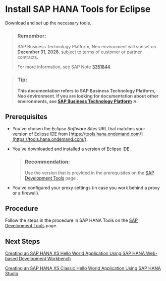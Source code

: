 <!-- loiob0e351ada628458cb8906f55bcac4755 -->

# Install SAP HANA Tools for Eclipse

Download and set up the necessary tools.

> ### Remember:  
> SAP Business Technology Platform, Neo environment will sunset on **December 31, 2028**, subject to terms of customer or partner contracts.
> 
> For more information, see SAP Note [3351844](https://me.sap.com/notes/3351844).

> ### Tip:  
> **This documentation refers to SAP Business Technology Platform, Neo environment. If you are looking for documentation about other environments, see [SAP Business Technology Platform](https://help.sap.com/viewer/65de2977205c403bbc107264b8eccf4b/Cloud/en-US/6a2c1ab5a31b4ed9a2ce17a5329e1dd8.html "SAP Business Technology Platform (SAP BTP) is an integrated offering comprised of the following technology portfolios: application development; process automation; integration; data, analytics, and enterprise planning; artificial intelligence. The platform offers users the ability to turn data into business value, compose end-to-end business processes, connect entire IT landscapes, and personalize, build and extend SAP applications. This reduces the overall total cost of ownership maintaining SAP landscapes and third-party software across end-to-end business processes.") :arrow_upper_right:.**



## Prerequisites

-   You've chosen the *Eclipse Software Sites* URL that matches your version of Eclipse IDE from [https://tools.hana.ondemand.com/](https://tools.hana.ondemand.com/).
-   You've downloaded and installed a version of Eclipse IDE.

    > ### Recommendation:  
    > Use the version that is provided in the prerequisites on the [SAP Development Tools](https://tools.hana.ondemand.com/#hanatools) page .

-   You've configured your proxy settings \(in case you work behind a proxy or a firewall\).



## Procedure

Follow the steps in the procedure in SAP HANA Tools on the [SAP Development Tools](https://tools.hana.ondemand.com/#hanatools) page.



## Next Steps

[Creating an SAP HANA XS Hello World Application Using SAP HANA Web-based Development Workbench](creating-an-sap-hana-xs-hello-world-application-using-sap-hana-web-based-development-work-4959458.md#loio4959458552574c77b62fe27b0eb363ef)

[Creating an SAP HANA XS Classic Hello World Application Using SAP HANA Studio](creating-an-sap-hana-xs-classic-hello-world-application-using-sap-hana-studio-3762b22.md#loio3762b229a4074fc59ac6a9ee7404f8c9)

